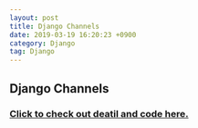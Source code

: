 ```yaml
---
layout: post
title: Django Channels
date: 2019-03-19 16:20:23 +0900
category: Django
tag: Django
---
```



<h2 id="what-is-django-channels">Django Channels</h2>
<h3><a href="https://github.com/ShihabYasin/simple-django-channels">Click to check out deatil and code  here.</a> </h3>
